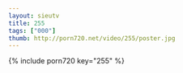 ```yaml
--- 
layout: sieutv
title: 255
tags: ["000"]
thumb: http://porn720.net/video/255/poster.jpg
---
```

{% include porn720 key="255" %} 
